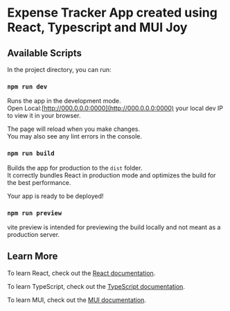 # Expense Tracker App created using React, Typescript and MUI Joy
## Available Scripts

In the project directory, you can run:

### `npm run dev`

Runs the app in the development mode.\
Open Local:[http://000.0.0.0:0000](http://000.0.0.0:0000) your local dev IP to view it in your browser.

The page will reload when you make changes.\
You may also see any lint errors in the console.
### `npm run build`

Builds the app for production to the `dist` folder.\
It correctly bundles React in production mode and optimizes the build for the best performance.

Your app is ready to be deployed!

### `npm run preview`

vite preview is intended for previewing the build locally and not meant as a production server.

## Learn More

To learn React, check out the [React documentation](https://reactjs.org/).

To learn TypeScript, check out the [TypeScript documentation](https://www.typescriptlang.org/).

To learn MUI, check out the [MUI documentation](https://mui.com/).